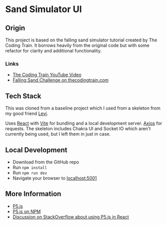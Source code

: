 # Sand Simulator UI

## Origin

This project is based on the falling sand simulator tutorial created by The Coding Train. It borrows heavily from the
original code but with some refactor for clarity and additional functionality.

### Links

* [The Coding Train YouTube Video](https://www.youtube.com/watch?v=L4u7Zy_b868)
* [Falling Sand Challenge on thecodingtrain.com](https://thecodingtrain.com/challenges/180-falling-sand)

## Tech Stack

This was cloned from a baseline project which I used from a skeleton from my good
friend [Levi](https://github.com/liester).

Uses [React](https://react.dev/) with [Vite](https://vitejs.dev/) for bundling and a local development server.
[Axios](https://axios-http.com/docs/intro) for requests.
The skeleton includes Chakra UI and Socket IO which aren't currently being used, but I left them in just in case.

## Local Development

* Download from the GitHub repo
* Run `npm install`
* Run `npm run dev`
* Navigate your browser to [localhost:5001](localhost:5001)

## More Information

* [P5.js](https://p5js.org/reference/)
* [P5.js on NPM](https://www.npmjs.com/package/p5)
* [Discussion on StackOverflow about using P5.js in React](https://stackoverflow.com/questions/54868777/how-to-use-react-with-p5-js)